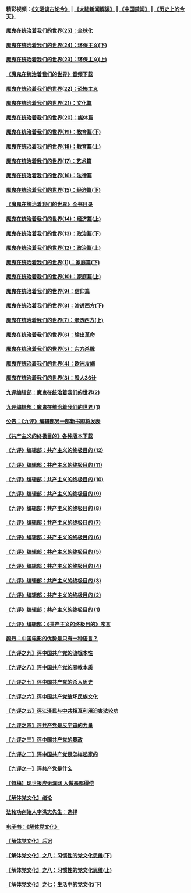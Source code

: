 #### 精彩视频：[《文昭谈古论今》](https://github.com/gfw-breaker/wenzhao/blob/master/README.md?t=12031231) | [《大陆新闻解读》](https://github.com/gfw-breaker/ntdtv-comedy/blob/master/README.md?t=12031231) | [《中国禁闻》](https://github.com/gfw-breaker/ntdtv-news/blob/master/README.md?t=12031231) | [《历史上的今天》](https://github.com/gfw-breaker/today-in-history/blob/master/README.md?t=12031231) 

#### [魔鬼在统治着我们的世界(25)：全球化](../pages/nsc422/n10788205.md?t=12031231) 

#### [魔鬼在统治着我们的世界(24)：环保主义(下)](../pages/nsc422/n10695307.md?t=12031231) 

#### [魔鬼在统治着我们的世界(23)：环保主义(上)](../pages/nsc422/n10688613.md?t=12031231) 

#### [《魔鬼在统治着我们的世界》音频下载](../pages/nsc422/n10635553.md?t=12031231) 

#### [魔鬼在统治着我们的世界(22)：恐怖主义](../pages/nsc422/n10614727.md?t=12031231) 

#### [魔鬼在统治着我们的世界(21)：文化篇](../pages/nsc422/n10597706.md?t=12031231) 

#### [魔鬼在统治着我们的世界(20)：媒体篇](../pages/nsc422/n10586579.md?t=12031231) 

#### [魔鬼在统治着我们的世界(19)：教育篇(下)](../pages/nsc422/n10564808.md?t=12031231) 

#### [魔鬼在统治着我们的世界(18)：教育篇(上)](../pages/nsc422/n10526970.md?t=12031231) 

#### [魔鬼在统治着我们的世界(17)：艺术篇](../pages/nsc422/n10499093.md?t=12031231) 

#### [魔鬼在统治着我们的世界(16)：法律篇](../pages/nsc422/n10485969.md?t=12031231) 

#### [魔鬼在统治着我们的世界(15)：经济篇(下)](../pages/nsc422/n10469975.md?t=12031231) 

#### [《魔鬼在统治着我们的世界》全书目录](../pages/nsc422/n10464261.md?t=12031231) 

#### [魔鬼在统治着我们的世界(14)：经济篇(上)](../pages/nsc422/n10457370.md?t=12031231) 

#### [魔鬼在统治着我们的世界(13)：政治篇(下)](../pages/nsc422/n10448270.md?t=12031231) 

#### [魔鬼在统治着我们的世界(12)：政治篇(上)](../pages/nsc422/n10444576.md?t=12031231) 

#### [魔鬼在统治着我们的世界(11)：家庭篇(下)](../pages/nsc422/n10440961.md?t=12031231) 

#### [魔鬼在统治着我们的世界(10)：家庭篇(上)](../pages/nsc422/n10435448.md?t=12031231) 

#### [魔鬼在统治着我们的世界(9)：信仰篇](../pages/nsc422/n10432159.md?t=12031231) 

#### [魔鬼在统治着我们的世界(8)：渗透西方(下)](../pages/nsc422/n10429603.md?t=12031231) 

#### [魔鬼在统治着我们的世界(7)：渗透西方(上)](../pages/nsc422/n10426013.md?t=12031231) 

#### [魔鬼在统治着我们的世界(6)：输出革命](../pages/nsc422/n10421536.md?t=12031231) 

#### [魔鬼在统治着我们的世界(5)：东方杀戮](../pages/nsc422/n10417707.md?t=12031231) 

#### [魔鬼在统治着我们的世界(4)：欧洲发端](../pages/nsc422/n10414890.md?t=12031231) 

#### [魔鬼在统治着我们的世界(3)：毁人36计](../pages/nsc422/n10411583.md?t=12031231) 

#### [九评编辑部：魔鬼在统治着我们的世界(2)](../pages/nsc422/n10410036.md?t=12031231) 

#### [九评编辑部：魔鬼在统治着我们的世界 (1)](../pages/nsc422/n10406825.md?t=12031231) 

#### [公告：《九评》编辑部另一部新书即将发表](../pages/nsc422/n10405104.md?t=12031231) 

#### [《共产主义的终极目的》各种版本下载](../pages/nsc422/n10022138.md?t=12031231) 

#### [《九评》编辑部：共产主义的终极目的 (12)](../pages/nsc422/n9933272.md?t=12031231) 

#### [《九评》编辑部：共产主义的终极目的 (11)](../pages/nsc422/n9924973.md?t=12031231) 

#### [《九评》编辑部：共产主义的终极目的 (10)](../pages/nsc422/n9920883.md?t=12031231) 

#### [《九评》编辑部：共产主义的终极目的 (9)](../pages/nsc422/n9916363.md?t=12031231) 

#### [《九评》编辑部：共产主义的终极目的 (8)](../pages/nsc422/n9912488.md?t=12031231) 

#### [《九评》编辑部：共产主义的终极目的 (7)](../pages/nsc422/n9901176.md?t=12031231) 

#### [《九评》编辑部：共产主义的终极目的 (6)](../pages/nsc422/n9899359.md?t=12031231) 

#### [《九评》编辑部：共产主义的终极目的 (5)](../pages/nsc422/n9893174.md?t=12031231) 

#### [《九评》编辑部：共产主义的终极目的 (4)](../pages/nsc422/n9891246.md?t=12031231) 

#### [《九评》编辑部：共产主义的终极目的 (3)](../pages/nsc422/n9879879.md?t=12031231) 

#### [《九评》编辑部：共产主义的终极目的 (2)](../pages/nsc422/n9876205.md?t=12031231) 

#### [《九评》编辑部：共产主义的终极目的 (1)](../pages/nsc422/n9865857.md?t=12031231) 

#### [《九评》编辑部：《共产主义的终极目的》序言](../pages/nsc422/n9862666.md?t=12031231) 

#### [颜丹：中国电影的优势是只有一种语言？](../pages/nsc422/n9583062.md?t=12031231) 

#### [【九评之九】评中国共产党的流氓本性](../pages/nsc422/n737542.md?t=12031231) 

#### [【九评之八】评中国共产党的邪教本质](../pages/nsc422/n735942.md?t=12031231) 

#### [【九评之七】评中国共产党的杀人历史](../pages/nsc422/n733806.md?t=12031231) 

#### [【九评之六】评中国共产党破坏民族文化](../pages/nsc422/n731667.md?t=12031231) 

#### [【九评之五】评江泽民与中共相互利用迫害法轮功](../pages/nsc422/n730058.md?t=12031231) 

#### [【九评之四】评共产党是反宇宙的力量](../pages/nsc422/n727814.md?t=12031231) 

#### [【九评之三】评中国共产党的暴政](../pages/nsc422/n725597.md?t=12031231) 

#### [【九评之二】评中国共产党是怎样起家的](../pages/nsc422/n723946.md?t=12031231) 

#### [【九评之一】评共产党是什么](../pages/nsc422/n722529.md?t=12031231) 

#### [【特稿】现世报应无漏网 人做恶都得偿](../pages/nsc422/n4215167.md?t=12031231) 

#### [【解体党文化】绪论](../pages/nsc422/n1449356.md?t=12031231) 

#### [法轮功创始人李洪志先生：选择](../pages/nsc422/n3580738.md?t=12031231) 

#### [电子书：《解体党文化》](../pages/nsc422/n1573484.md?t=12031231) 

#### [【解体党文化】后记](../pages/nsc422/n1531999.md?t=12031231) 

#### [【解体党文化】之八：习惯性的党文化思维(下)](../pages/nsc422/n1526477.md?t=12031231) 

#### [【解体党文化】之八：习惯性的党文化思维(上)](../pages/nsc422/n1520631.md?t=12031231) 

#### [【解体党文化】之七：生活中的党文化(下)](../pages/nsc422/n1513446.md?t=12031231) 

